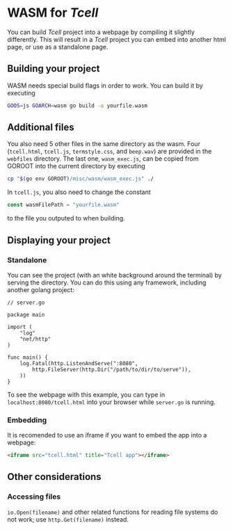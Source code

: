 # WASM for _Tcell_

You can build _Tcell_ project into a webpage by compiling it slightly differently. This will result in a _Tcell_ project you can embed into another html page, or use as a standalone page.

## Building your project

WASM needs special build flags in order to work. You can build it by executing
```sh
GOOS=js GOARCH=wasm go build -o yourfile.wasm
```

## Additional files

You also need 5 other files in the same directory as the wasm. Four (`tcell.html`, `tcell.js`, `termstyle.css`, and `beep.wav`) are provided in the `webfiles` directory. The last one, `wasm_exec.js`, can be copied from GOROOT into the current directory by executing
```sh
cp "$(go env GOROOT)/misc/wasm/wasm_exec.js" ./
```

In `tcell.js`, you also need to change the constant
```js
const wasmFilePath = "yourfile.wasm"
```
to the file you outputed to when building.

## Displaying your project

### Standalone

You can see the project (with an white background around the terminal) by serving the directory. You can do this using any framework, including another golang project:

```golang
// server.go

package main

import (
	"log"
	"net/http"
)

func main() {
	log.Fatal(http.ListenAndServe(":8080",
		http.FileServer(http.Dir("/path/to/dir/to/serve")),
	))
}

```

To see the webpage with this example, you can type in `localhost:8080/tcell.html` into your browser while `server.go` is running.

### Embedding
It is recomended to use an iframe if you want to embed the app into a webpage:
```html
<iframe src="tcell.html" title="Tcell app"></iframe>
```

## Other considerations

### Accessing files

`io.Open(filename)` and other related functions for reading file systems do not work; use `http.Get(filename)` instead.